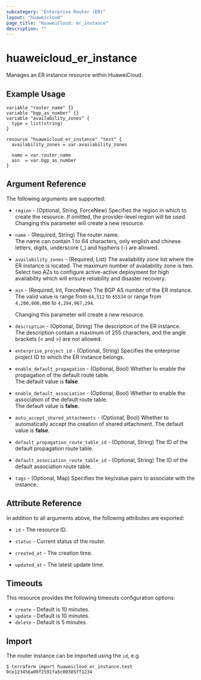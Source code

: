```yaml
---
subcategory: "Enterprise Router (ER)"
layout: "huaweicloud"
page_title: "HuaweiCloud: er_instance"
description: ""
---
```


# huaweicloud_er_instance

Manages an ER instance resource within HuaweiCloud.

## Example Usage

```hcl
variable "router_name" {}
variable "bgp_as_number" {}
variable "availability_zones" {
  type = list(string)
}

resource "huaweicloud_er_instance" "test" {
  availability_zones = var.availability_zones

  name = var.router_name
  asn  = var.bgp_as_number
}
```

## Argument Reference

The following arguments are supported:

* `region` - (Optional, String, ForceNew) Specifies the region in which to create the resource.
  If omitted, the provider-level region will be used. Changing this parameter will create a new resource.

* `name` - (Required, String) The router name.  
  The name can contain 1 to 64 characters, only english and chinese letters, digits, underscore (_) and hyphens (-) are
  allowed.

* `availability_zones` - (Required, List) The availability zone list where the ER instance is located.
  The maximum number of availability zone is two. Select two AZs to configure active-active deployment for high
  availability which will ensure reliability and disaster recovery.

* `asn` - (Required, Int, ForceNew) The BGP AS number of the ER instance.  
  The valid value is range from `64,512` to `65534` or range from `4,200,000,000` to `4,294,967,294`.

  Changing this parameter will create a new resource.

* `description` - (Optional, String) The description of the ER instance.  
  The description contain a maximum of 255 characters, and the angle brackets (< and >) are not allowed.

* `enterprise_project_id` - (Optional, String) Specifies the enterprise project ID to which the ER instance
belongs.

* `enable_default_propagation` - (Optional, Bool) Whether to enable the propagation of the default route table.  
  The default value is **false**.

* `enable_default_association` - (Optional, Bool) Whether to enable the association of the default route table.  
  The default value is **false**.

* `auto_accept_shared_attachments` - (Optional, Bool) Whether to automatically accept the creation of shared
attachment.
  The default value is **false**.

* `default_propagation_route_table_id` - (Optional, String) The ID of the default propagation route table.

* `default_association_route_table_id` - (Optional, String) The ID of the default association route table.

* `tags` - (Optional, Map) Specifies the key/value pairs to associate with the instance.

## Attribute Reference

In addition to all arguments above, the following attributes are exported:

* `id` - The resource ID.

* `status` - Current status of the router.

* `created_at` - The creation time.

* `updated_at` - The latest update time.

## Timeouts

This resource provides the following timeouts configuration options:

* `create` - Default is 10 minutes.
* `update` - Default is 10 minutes.
* `delete` - Default is 5 minutes.

## Import

The router instance can be imported using the `id`, e.g.

```
$ terraform import huaweicloud_er_instance.test 0ce123456a00f2591fabc00385ff1234
```
